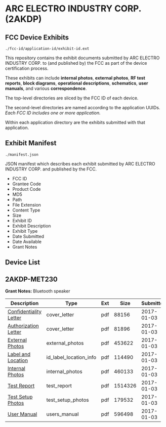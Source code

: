 # ARC ELECTRO INDUSTRY CORP. (2AKDP)
## FCC Device Exhibits

```
./fcc-id/application-id/exhibit-id.ext
```

This repository contains the exhibit documents submitted by ARC ELECTRO INDUSTRY CORP. to (and published by) the FCC as part of the device certification process.

These exhibits can include **internal photos**, **external photos**, **RF test reports**, **block diagrams**, **operational descriptions**, **schematics**, **user manuals**, and various **correspondence**.

The top-level directories are sliced by the FCC ID of each device.

The second-level directories are named according to the application UUIDs. *Each FCC ID includes one or more application.*

Within each application directory are the exhibits submitted with that application. 

## Exhibit Manifest

```
./manifest.json
```

JSON manifest which describes each exhibit submitted by ARC ELECTRO INDUSTRY CORP. and published by the FCC.

- FCC ID
- Grantee Code
- Product Code
- MD5
- Path
- File Extension
- Content Type
- Size
- Exhibit ID
- Exhibit Description
- Exhibit Type
- Date Submitted
- Date Available
- Grant Notes

## Device List
## 2AKDP-MET230
**Grant Notes:** Bluetooth speaker

| Description | Type | Ext | Size | Submitted | Available |
| ----------- | ---- | --- | ---- | --------- | --------- |
| [Confidentiality Letter](2AKDP-MET230/a2fef6d0f8177ccc4824f85f3f7895fb/3245460.pdf) | cover_letter | pdf | 88156 | 2017-01-03 | 2017-01-03 |
| [Authorization Letter](2AKDP-MET230/a2fef6d0f8177ccc4824f85f3f7895fb/3245461.pdf) | cover_letter | pdf | 81896 | 2017-01-03 | 2017-01-03 |
| [External Photos](2AKDP-MET230/a2fef6d0f8177ccc4824f85f3f7895fb/3245456.pdf) | external_photos | pdf | 453622 | 2017-01-03 | 2017-01-03 |
| [Label and Location](2AKDP-MET230/a2fef6d0f8177ccc4824f85f3f7895fb/3245462.pdf) | id_label_location_info | pdf | 114490 | 2017-01-03 | 2017-01-03 |
| [Internal Photos](2AKDP-MET230/a2fef6d0f8177ccc4824f85f3f7895fb/3245457.pdf) | internal_photos | pdf | 460133 | 2017-01-03 | 2017-01-03 |
| [Test Report](2AKDP-MET230/a2fef6d0f8177ccc4824f85f3f7895fb/3245463.pdf) | test_report | pdf | 1514326 | 2017-01-03 | 2017-01-03 |
| [Test Setup Photos](2AKDP-MET230/a2fef6d0f8177ccc4824f85f3f7895fb/3245458.pdf) | test_setup_photos | pdf | 179532 | 2017-01-03 | 2017-01-03 |
| [User Manual](2AKDP-MET230/a2fef6d0f8177ccc4824f85f3f7895fb/3245459.pdf) | users_manual | pdf | 596498 | 2017-01-03 | 2017-01-03 |
